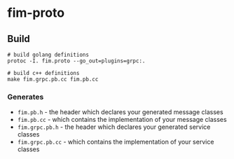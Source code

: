 # fim-proto

## Build

```
# build golang definitions
protoc -I. fim.proto --go_out=plugins=grpc:.

# build c++ definitions
make fim.grpc.pb.cc fim.pb.cc
```

### Generates

* `fim.pb.h` - the header which declares your generated message classes
* `fim.pb.cc` - which contains the implementation of your message classes
* `fim.grpc.pb.h` - the header which declares your generated service classes
* `fim.grpc.pb.cc` - which contains the implementation of your service classes
